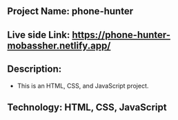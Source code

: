 ## Project Name: phone-hunter


## Live side Link: https://phone-hunter-mobassher.netlify.app/


## Description:
- This is an HTML, CSS, and JavaScript project. 


## Technology: HTML, CSS, JavaScript
